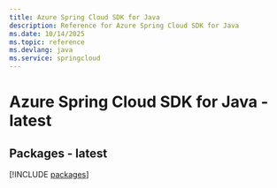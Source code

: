 ```yaml
---
title: Azure Spring Cloud SDK for Java
description: Reference for Azure Spring Cloud SDK for Java
ms.date: 10/14/2025
ms.topic: reference
ms.devlang: java
ms.service: springcloud
---
```

# Azure Spring Cloud SDK for Java - latest
## Packages - latest
[!INCLUDE [packages](spring-cloud-index.md)]